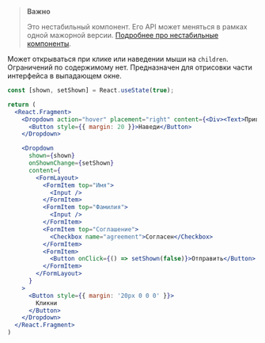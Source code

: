 >**Важно**
>
>Это нестабильный компонент. Его API может меняться в рамках одной мажорной версии. [Подробнее про нестабильные компоненты](#/Unstable).

Может открываться при клике или наведении мыши на `children`. Ограничений по содержимому нет. Предназначен для 
отрисовки части интерфейса в выпадающем окне.

```jsx { "props": { "layout": false, "iframe": true } }
const [shown, setShown] = React.useState(true);

return (
  <React.Fragment>
    <Dropdown action="hover" placement="right" content={<Div><Text>Привет</Text></Div>}>
      <Button style={{ margin: 20 }}>Наведи</Button>
    </Dropdown>

    <Dropdown
      shown={shown}
      onShownChange={setShown}
      content={
        <FormLayout>
          <FormItem top="Имя">
            <Input />
          </FormItem>
          <FormItem top="Фамилия">
            <Input />
          </FormItem>
          <FormItem top="Соглашение">
            <Checkbox name="agreement">Согласен</Checkbox>
          </FormItem>
          <FormItem>
            <Button onClick={() => setShown(false)}>Отправить</Button>
          </FormItem>
        </FormLayout>
      }
    >
      <Button style={{ margin: '20px 0 0 0' }}>
        Кликни
      </Button>
    </Dropdown>
  </React.Fragment>
)
```
